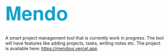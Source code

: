 # ![alt text](mendo.png "Title")
A smart project management tool that is currently work in progress. The tool will have features like adding projects, tasks, writing notes etc.
The project is available here:
https://mendoui.vercel.app


